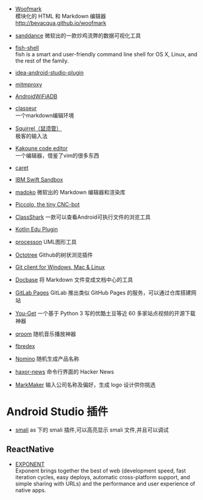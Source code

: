 
* [Woofmark](http://bevacqua.github.io/woofmark)   
  模块化的 HTML 和 Markdown 编辑器   
  http://bevacqua.github.io/woofmark
  
* [sanddance](https://www.sanddance.ms/)
  微软出的一款炒鸡流弊的数据可视化工具

* [fish-shell](http://fishshell.com/)    
  fish is a smart and user-friendly command line
shell for OS X, Linux, and the rest of the family.

* [idea-android-studio-plugin](https://github.com/Haehnchen/idea-android-studio-plugin)

* [mitmproxy](https://mitmproxy.org/)
* [AndroidWiFiADB](https://github.com/pedrovgs/AndroidWiFiADB) 
* [classeur](http://classeur.io/)    
一个markdown编辑环境
* [Squirrel（鼠须管）](http://forrestchang.github.io/2015/10/31/squirrel-recommended/)    
极客的输入法

* [Kakoune code editor](http://kakoune.org/)    
 一个编辑器，借鉴了vim的很多东西

* [caret](http://caret.io/)

* [IBM Swift Sandbox](http://swiftlang.ng.bluemix.net/#/repl)
* [madoko](https://www.madoko.net/)
  微软出的 Markdown 编辑器和渲染库

* [Piccolo, the tiny CNC-bot](http://www.piccolo.cc/)
* [ClassShark](https://github.com/google/android-classyshark)
一款可以查看Android可执行文件的浏览工具

* [Kotlin Edu Plugin](https://plus.google.com/+PhilippeBreault/posts/GyYyANjxNE3)

* [processon](http://www.processon.com/)
UML图形工具

* [Octotree](https://chrome.google.com/webstore/detail/octotree/bkhaagjahfmjljalopjnoealnfndnagc) Github的树状浏览插件

* [Git client,for Windows, Mac & Linux](https://www.gitkraken.com/download)

* [Docbase](https://github.com/appbaseio/docbase) 
将 Markdown 文件变成文档中心的工具

* [GitLab Pages](http://pages.gitlab.io/?utm_source=next.36kr.com) 
GitLab 推出类似 GitHub Pages 的服务，可以通过仓库搭建网站

* [You-Get](https://you-get.org/) 
一个基于 Python 3 写的优酷土豆等近 60 多家站点视频的开源下载神器

* [qroom](http://qroom.co/)
随机音乐播放神器 

* [fbredex](http://fbredex.com/) 

* [Nomino](http://carrapide.com/nomino/?utm_source=next.36kr.com) 随机生成产品名称
* [haxor-news](https://github.com/donnemartin/haxor-news?utm_source=next.36kr.com)
命令行界面的 Hacker News

* [MarkMaker](http://emblemmatic.org/markmaker/#/) 
输入公司名称及偏好，生成 logo 设计供你挑选 


# Android Studio 插件

* [smali](https://github.com/JesusFreke/smali/wiki)
as 下的 smali 插件,可以高亮显示 smali 文件,并且可以调试

## ReactNative
* [EXPONENT](https://exponentjs.com/)    
 Exponent brings together the best of web (development speed, fast iteration cycles, easy deploys, automatic cross-platform support, and simple sharing with URLs) and the performance and user experience of native apps.



